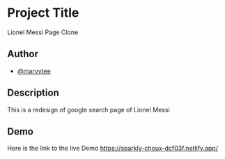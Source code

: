 
# Project Title
Lionel Messi Page Clone


## Author

- [@marvytee](https://www.github.com/marvytee)


## Description

This is a redesign of google search page of Lionel Messi


## Demo

Here is the link to the live Demo https://sparkly-choux-dcf03f.netlify.app/
